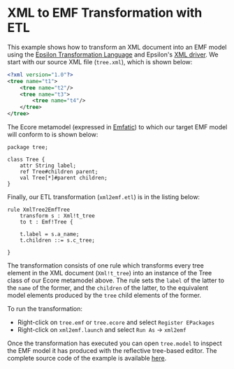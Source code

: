 # XML to EMF Transformation with ETL

This example shows how to transform an XML document into an EMF model using the [Epsilon Transformation Language](../../etl) and Epsilon's [XML driver](../plain-xml). We start with our source XML file (`tree.xml`), which is shown below:

```xml
<?xml version="1.0"?>
<tree name="t1">
	<tree name="t2"/>
	<tree name="t3">
		<tree name="t4"/>
	</tree>
</tree>
```

The Ecore metamodel (expressed in [Emfatic](http://eclipse.org/emfatic)) to which our target EMF model will conform to is shown below:

```emf
package tree;

class Tree {
	attr String label;
	ref Tree#children parent;
	val Tree[*]#parent children;
}
```

Finally, our ETL transformation (`xml2emf.etl`) is in the listing below:

```etl
rule XmlTree2EmfTree
	transform s : Xml!t_tree
	to t : Emf!Tree {
	
	t.label = s.a_name;
	t.children ::= s.c_tree;
	
}
```

The transformation consists of one rule which transforms every tree element in the XML document (`Xml!t_tree`) into an instance of the Tree class of our Ecore metamodel above. The rule sets the `label` of the latter to the `name` of the former, and the `children` of the latter, to the equivalent model elements produced by the `tree` child elements of the former.

To run the transformation:

- Right-click on `tree.emf` or `tree.ecore` and select `Register EPackages`
- Right-click on `xml2emf.launch` and select `Run As` -> `xml2emf`

Once the transformation has executed you can open `tree.model` to inspect the EMF model it has produced with the reflective tree-based editor. The complete source code of the example is available [here](https://git.eclipse.org/c/epsilon/org.eclipse.epsilon.git/tree/examples/org.eclipse.epsilon.examples.etl.xml2emf).
